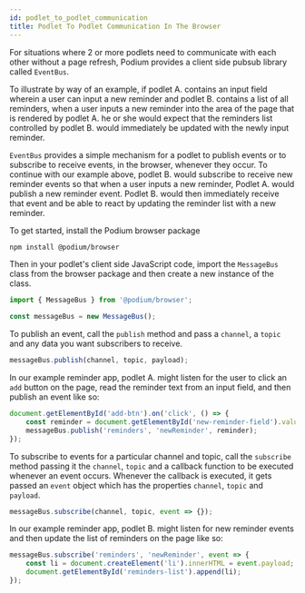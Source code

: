 ```yaml
---
id: podlet_to_podlet_communication
title: Podlet To Podlet Communication In The Browser
---
```


For situations where 2 or more podlets need to communicate with each other without a page refresh, Podium provides a client side pubsub library called `EventBus`.

To illustrate by way of an example, if podlet A. contains an input field wherein a user can input a new reminder and podlet B. contains a list of all reminders, when a user inputs a new reminder into the area of the page that is rendered by podlet A. he or she would expect that the reminders list controlled by podlet B. would immediately be updated with the newly input reminder.

`EventBus` provides a simple mechanism for a podlet to publish events or to subscribe to receive events, in the browser, whenever they occur. To continue with our example above, podlet B. would subscribe to receive new reminder events so that when a user inputs a new reminder, Podlet A. would publish a new reminder event. Podlet B. would then immediately receive that event and be able to react by updating the reminder list with a new reminder.

To get started, install the Podium browser package

```sh
npm install @podium/browser
```

Then in your podlet's client side JavaScript code, import the `MessageBus` class from the browser package and then create a new instance of the class.

```js
import { MessageBus } from '@podium/browser';

const messageBus = new MessageBus();
```

To publish an event, call the `publish` method and pass a `channel`, a `topic` and any data you want subscribers to receive.

```js
messageBus.publish(channel, topic, payload);
```

In our example reminder app, podlet A. might listen for the user to click an `add` button on the page, read the reminder text from an input field, and then publish an event like so:

```js
document.getElementById('add-btn').on('click', () => {
    const reminder = document.getElementById('new-reminder-field').value;
    messageBus.publish('reminders', 'newReminder', reminder);
});
```

To subscribe to events for a particular channel and topic, call the `subscribe` method passing it the `channel`, `topic` and a callback function to be executed whenever an event occurs. Whenever the callback is executed, it gets passed an `event` object which has the properties `channel`, `topic` and `payload`.

```js
messageBus.subscribe(channel, topic, event => {});
```

In our example reminder app, podlet B. might listen for new reminder events and then update the list of reminders on the page like so:

```js
messageBus.subscribe('reminders', 'newReminder', event => {
    const li = document.createElement('li').innerHTML = event.payload;
    document.getElementById('reminders-list').append(li);
});
```